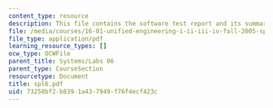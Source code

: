 ```yaml
---
content_type: resource
description: This file contains the software test report and its summary.
file: /media/courses/16-01-unified-engineering-i-ii-iii-iv-fall-2005-spring-2006/73258bf2b8391a437949f76f4ecf423c_spl6.pdf
file_type: application/pdf
learning_resource_types: []
ocw_type: OCWFile
parent_title: Systems/Labs 06
parent_type: CourseSection
resourcetype: Document
title: spl6.pdf
uid: 73258bf2-b839-1a43-7949-f76f4ecf423c
---
```

